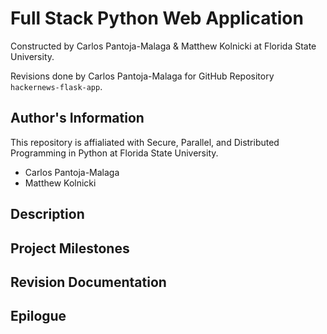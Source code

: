 # Full Stack Python Web Application
Constructed by Carlos Pantoja-Malaga & Matthew Kolnicki at Florida State University.

Revisions done by Carlos Pantoja-Malaga for GitHub Repository ```hackernews-flask-app```.

## Author's Information
This repository is affialiated with Secure, Parallel, and Distributed Programming in Python at Florida State University.

* Carlos Pantoja-Malaga
* Matthew Kolnicki

## Description

## Project Milestones

## Revision Documentation

## Epilogue
